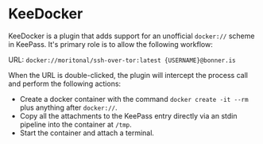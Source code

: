 # KeeDocker

KeeDocker is a plugin that adds support for an unofficial `docker://` scheme in KeePass. It's primary role is to allow the following workflow:

URL: `docker://moritonal/ssh-over-tor:latest {USERNAME}@bonner.is`

When the URL is double-clicked, the plugin will intercept the process call and perform the following actions:

* Create a docker container with the command `docker create -it --rm` plus anything after `docker://`.
* Copy all the attachments to the KeePass entry directly via an stdin pipeline into the container at `/tmp`.
* Start the container and attach a terminal.
